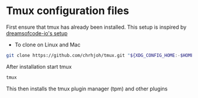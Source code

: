 # Tmux configuration files

First ensure that tmux has already been installed.
This setup is inspired by [dreamsofcode-io's setup](https://github.com/dreamsofcode-io/tmux)



- To clone on Linux and Mac
```sh
git clone https://github.com/chrhjoh/tmux.git "${XDG_CONFIG_HOME:-$HOME/.config}"/tmux
```

After installation start tmux

```sh
tmux
```

This then installs the tmux plugin manager (tpm) and other plugins
